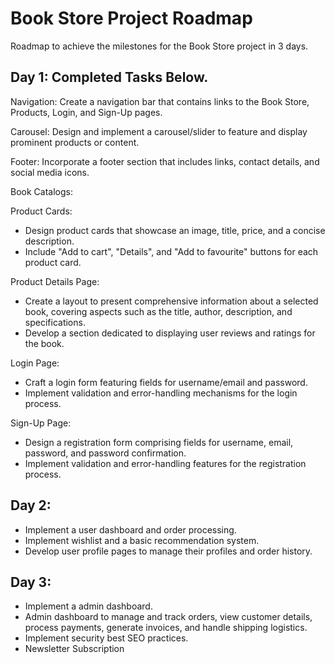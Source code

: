 # Book Store Project Roadmap

Roadmap to achieve the milestones for the Book Store project in 3 days.

## Day 1: Completed Tasks Below.

Navigation:
Create a navigation bar that contains links to the Book Store, Products, Login, and Sign-Up pages.

Carousel:
Design and implement a carousel/slider to feature and display prominent products or content.

Footer:
Incorporate a footer section that includes links, contact details, and social media icons.

Book Catalogs:

Product Cards:
- Design product cards that showcase an image, title, price, and a concise description.
- Include "Add to cart", "Details", and "Add to favourite" buttons for each product card.

Product Details Page:

- Create a layout to present comprehensive information about a selected book, covering aspects such as the title, author, description, and specifications.
 - Develop a section dedicated to displaying user reviews and ratings for the book.

Login Page:

- Craft a login form featuring fields for username/email and password.
- Implement validation and error-handling mechanisms for the login process.


Sign-Up Page:

- Design a registration form comprising fields for username, email, password, and password confirmation.
- Implement validation and error-handling features for the registration process.

## Day 2: 

- Implement a user dashboard and order processing.
- Implement wishlist and a basic recommendation system.
- Develop user profile pages to manage their profiles and order history.


## Day 3: 

- Implement a admin dashboard.
- Admin dashboard to manage and track orders, view customer details, process payments, generate invoices, and handle shipping logistics.
- Implement security best SEO practices.
- Newsletter Subscription
